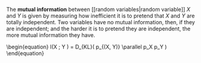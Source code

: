 The **mutual information** between [[random variables|random variable]] $X$ and $Y$ is given by measuring how inefficient it is to pretend that $X$ and $Y$ are totally independent. Two variables have no mutual information, then, if they are independent; and the harder it is to pretend they are independent, the more mutual information they have.

\begin{equation}
I(X ; Y ) = D_{KL}( p_{(X, Y)} \parallel p_X p_Y )
\end{equation}